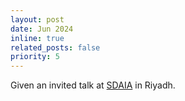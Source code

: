 ```yaml
---
layout: post
date: Jun 2024
inline: true
related_posts: false
priority: 5
---
```


Given an invited talk at [SDAIA](https://sdaia.gov.sa/en/default.aspx) in Riyadh.